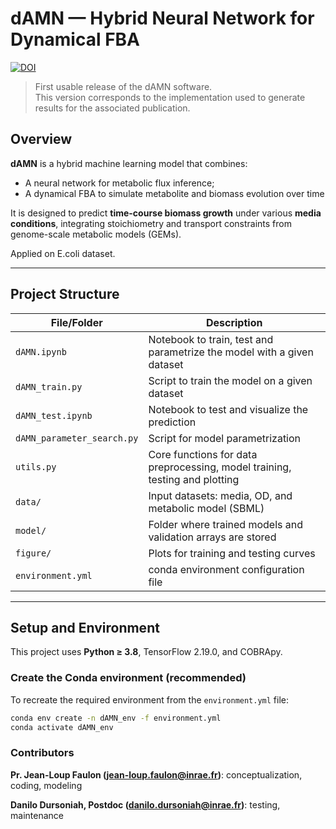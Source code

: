 # dAMN — Hybrid Neural Network for Dynamical FBA


[![DOI](https://zenodo.org/badge/DOI/10.5281/zenodo.16635533.svg)](https://doi.org/10.5281/zenodo.16635533)

> First usable release of the dAMN software.  
> This version corresponds to the implementation used to generate results for the associated publication.

## Overview 

**dAMN** is a hybrid machine learning model that combines:
- A neural network for metabolic flux inference;
- A dynamical FBA to simulate metabolite and biomass evolution over time

It is designed to predict **time-course biomass growth** under various **media conditions**, integrating stoichiometry and transport constraints from genome-scale metabolic models (GEMs).

Applied on E.coli dataset.

---

## Project Structure

| File/Folder               | Description                                                    |
|---------------------------|----------------------------------------------------------------|
| `dAMN.ipynb`              | Notebook to train, test and  parametrize the model with a given dataset |
| `dAMN_train.py`           | Script to train the model on a given dataset                   |
| `dAMN_test.ipynb`         | Notebook to test and visualize the prediction                  |
| `dAMN_parameter_search.py`| Script for model parametrization                            |
| `utils.py`                | Core functions for data preprocessing, model training, testing and plotting  |
| `data/`                   | Input datasets: media, OD, and metabolic model (SBML)          |
| `model/`                  | Folder where trained models and validation arrays are stored   |
| `figure/`                 | Plots for training and testing curves                          |
| `environment.yml` | conda environment configuration file |
---

## Setup and Environment

This project uses **Python ≥ 3.8**, TensorFlow 2.19.0, and COBRApy.

### Create the Conda environment (recommended)
To recreate the required environment from the `environment.yml` file:

```bash
conda env create -n dAMN_env -f environment.yml
conda activate dAMN_env
```

### Contributors

**Pr. Jean-Loup Faulon (jean-loup.faulon@inrae.fr)**: conceptualization, coding, modeling
 
**Danilo Dursoniah, Postdoc (danilo.dursoniah@inrae.fr)**: testing, maintenance